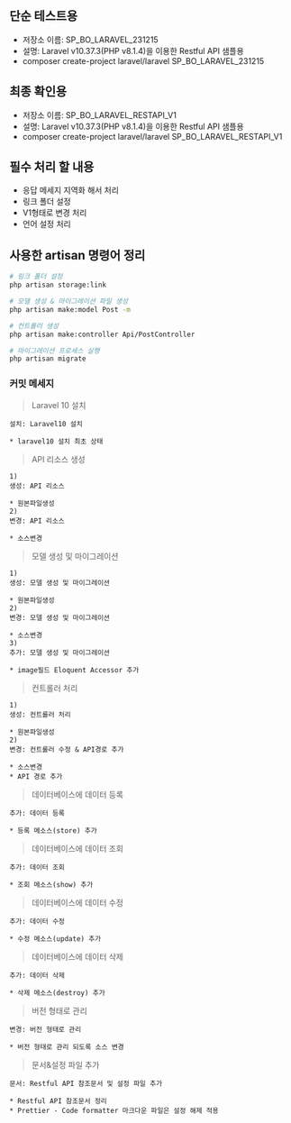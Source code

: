 ## 단순 테스트용

- 저장소 이름: SP_BO_LARAVEL_231215
- 설명: Laravel v10.37.3(PHP v8.1.4)을 이용한 Restful API 샘플용
- composer create-project laravel/laravel SP_BO_LARAVEL_231215

## 최종 확인용

- 저장소 이름: SP_BO_LARAVEL_RESTAPI_V1
- 설명: Laravel v10.37.3(PHP v8.1.4)을 이용한 Restful API 샘플용
- composer create-project laravel/laravel SP_BO_LARAVEL_RESTAPI_V1

## 필수 처리 할 내용

- 응답 메세지 지역화 해서 처리
- 링크 폴더 설정
- V1형태로 변경 처리
- 언어 설정 처리

## 사용한 artisan 명령어 정리

```bash
# 링크 폴더 설정
php artisan storage:link

# 모델 생성 & 마이그레이션 파일 생성
php artisan make:model Post -m

# 컨트롤러 생성
php artisan make:controller Api/PostController

# 마이그레이션 프로세스 실행
php artisan migrate
```

### 커밋 메세지

> Laravel 10 설치

```text
설치: Laravel10 설치

* laravel10 설치 최초 상태
```

> API 리소스 생성
```text
1)
생성: API 리소스

* 원본파일생성
2)
변경: API 리소스

* 소스변경
```

> 모델 생성 및 마이그레이션
```text
1)
생성: 모델 생성 및 마이그레이션

* 원본파일생성
2)
변경: 모델 생성 및 마이그레이션

* 소스변경
3)
추가: 모델 생성 및 마이그레이션

* image필드 Eloquent Accessor 추가
```

> 컨트롤러 처리
```text
1)
생성: 컨트롤러 처리

* 원본파일생성
2)
변경: 컨트롤러 수정 & API경로 추가

* 소스변경
* API 경로 추가
```

> 데이터베이스에 데이터 등록
```text
추가: 데이터 등록

* 등록 메소스(store) 추가
```

> 데이터베이스에 데이터 조회
```text
추가: 데이터 조회

* 조회 메소스(show) 추가
```

> 데이터베이스에 데이터 수정
```text
추가: 데이터 수정

* 수정 메소스(update) 추가
```

> 데이터베이스에 데이터 삭제
```text
추가: 데이터 삭제

* 삭제 메소스(destroy) 추가
```

> 버전 형태로 관리
```text
변경: 버전 형태로 관리

* 버전 형태로 관리 되도록 소스 변경
```

> 문서&설정 파일 추가
```text
문서: Restful API 참조문서 및 설정 파일 추가

* Restful API 참조문서 정리
* Prettier - Code formatter 마크다운 파일은 설정 해제 적용
```
